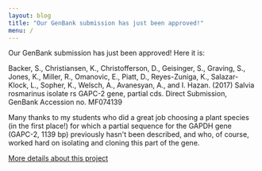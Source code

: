 ```yaml
---
layout: blog
title: "Our GenBank submission has just been approved!"
menu: /
---
```


Our GenBank submission has just been approved! Here it is:<!--more-->

Backer, S., Christiansen, K., Christofferson, D., Geisinger, S., Graving, S., Jones, K., Miller, R.,
Omanovic, E., Piatt, D., Reyes-Zuniga, K., Salazar-Klock, L., Sopher, K., Welsch, A., Avanesyan, A.,
and I. Hazan. (2017) Salvia rosmarinus isolate rs GAPC-2 gene, partial cds. Direct Submission,
GenBank Accession no. MF074139

Many thanks to my students who did a great job choosing a plant species (in the first place!) for
which a partial sequence for the GAPDH gene (GAPC-2, 1139 bp) previously hasn't been described, and
who, of course, worked hard on isolating and cloning this part of the gene. 

<a href="{{ site.baseurl }}{% link pages/courses/molecular-biology.md %}">More details about this project</a>
